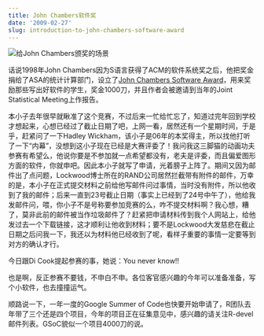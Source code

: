 ```yaml
---
title: John Chambers软件奖
date: '2009-02-27'
slug: introduction-to-john-chambers-software-award
---
```


![给John Chambers颁奖的场景](https://user-images.githubusercontent.com/163582/50254903-721d5680-03b5-11e9-82ea-7ce05ba43f23.png)

话说1998年John Chambers因为S语言获得了ACM的软件系统奖之后，他把奖金捐给了ASA的统计计算部门，设立了[John Chambers Software Award](https://community.amstat.org/jointscsg-section/awards/john-m-chambers)，用来奖励那些写出好软件的学生，奖金1000刀，并且作者会被邀请到当年的Joint Statistical Meeting上作报告。

本小子去年很早就瞅准了这个竞赛，不过后来一忙给忙忘了，知道过完年回到学校才想起来，心想已经过了截止日期了吧，上网一看，居然还有一个星期时间，于是乎，赶紧问了一下Hadley Wickham，该小子是06年的本奖得主，所以找他打听了一下“内幕”，没想到这小子现在已经是大赛评委了！我问我这三脚猫的动画功夫参赛有希望么，他说你要是不参加就一点希望都没有，老夫是评委，而且偏爱图形方面的软件，你就申吧。因此本小子就写了申请，光着膀子上阵了。期间又因为邮件出了点问题，Lockwood博士所在的RAND公司居然拦截带有附件的邮件，万幸的是，本小子在正式提交材料之前给他写邮件问过事情，当时没有附件，所以他收到了我的邮件；后来一直到23号截止日期（事实上已经到了24号中午了），他给我发邮件问，喂，你小子不是号称要参加竞赛的么，咋不提交材料啊？我心想，糟了，莫非此前的邮件被当作垃圾邮件了？赶紧把申请材料传到我个人网站上，给他发过去一个下载链接，这才顺利让他收到材料；要不是Lockwood大发慈悲在截止日期之后问我一下，我还以为材料他已经收到了呢，看样子重要的事情一定要等到对方的确认才行。

今日跟Di Cook提起参赛的事，她说：You never know!!

也是啊，反正参赛不要钱，不申白不申。各位客官感兴趣的今年可以准备准备，写个小软件，也去撞撞运气。

顺路说一下，一年一度的Google Summer of Code也快要开始申请了，R团队去年带了三个还是四个项目，今年的项目正在征集意见中，感兴趣的请关注R-devel邮件列表。GSoC貌似一个项目4000刀的说。
